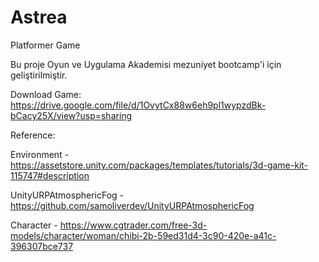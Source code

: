 # Astrea
Platformer Game

Bu proje Oyun ve Uygulama Akademisi mezuniyet bootcamp'i için geliştirilmiştir.





  Download Game: https://drive.google.com/file/d/1OvytCx88w6eh9pl1wypzdBk-bCacy25X/view?usp=sharing

Reference:

  Environment - https://assetstore.unity.com/packages/templates/tutorials/3d-game-kit-115747#description
  
  UnityURPAtmosphericFog - https://github.com/samoliverdev/UnityURPAtmosphericFog
  
  Character - https://www.cgtrader.com/free-3d-models/character/woman/chibi-2b-59ed31d4-3c90-420e-a41c-396307bce737
